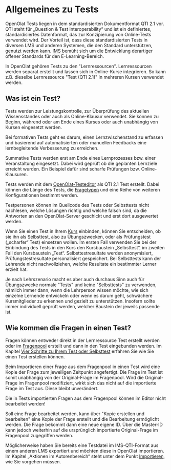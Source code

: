 # Allgemeines zu Tests

OpenOlat Tests liegen in dem standardisierten Dokumentformat QTI 2.1 vor. QTI steht für „Question & Test Interoperability“ und ist ein definiertes, standardisiertes Datenformat, das zur Konzipierung von Online-Tests verwendet wird. Der Vorteil ist, dass diese standardisierten Tests in diversen LMS und anderen Systemen, die den Standard unterstützen, genutzt werden kann. [IMS](http://www.imsglobal.org/ "IMS") bemüht sich um die Entwicklung derartiger offener Standards für den E-Learning-Bereich.

In OpenOlat gehören Tests zu den "Lernressourcen". Lernressourcen werden separat erstellt und lassen sich in Online-Kurse integrieren. So kann z.B. dieselbe Lernressource "Test (QTI 2.1)" in mehreren Kursen verwendet werden.

## Was ist ein Test?

Tests werden zur Leistungskontrolle, zur Überprüfung des aktuellen Wissensstandes oder auch als Online-Klausur verwendet. Sie können zu Beginn, während oder am Ende eines Kurses oder auch unabhängig von Kursen eingesetzt werden.

Bei formativen Tests geht es darum, einen Lernzwischenstand zu erfassen und basierend auf automatisierten oder manuellen Feedbacks eine lernbegleitende Verbesserung zu erreichen.  

Summative Tests werden erst am Ende eines Lernprozesses bzw. einer Veranstaltung eingesetzt. Dabei wird geprüft ob die geplanten Lernziele erreicht wurden. Ein Beispiel dafür sind scharfe Prüfungen bzw. Online-Klausuren.

Tests werden mit dem [OpenOlat-Testeditor](Test_editor_QTI_2.1.de.md) als QTI 2.1 Test erstellt. Dabei können die Länge des Tests, die [Fragetypen](Test_question_types.de.md) und eine Reihe von weiteren Konfigurationen bestimmt werden.

Testpersonen können im Quellcode des Tests oder Selbsttests nicht nachlesen, welche Lösungen richtig und welche falsch sind, da die Antworten an den OpenOlat-Server geschickt und erst dort ausgewertet werden.

Wenn Sie einen Test in Ihrem [Kurs](Tests_at_course_level.de.md) einbinden, können Sie entscheiden, ob sie ihn als Selbsttest, also zu Übungszwecken, oder als Prüfungstest („scharfer“ Test) einsetzen wollen. Im ersten Fall verwenden Sie bei der Einbindung des Tests in den Kurs den Kursbaustein „Selbsttest“, im zweiten Fall den Kursbaustein „Test“. Selbsttestresultate werden anonymisiert, Prüfungstestresultate personalisiert gespeichert. Bei Selbsttests kann der Lehrende nicht nachvollziehen, welche Resultate ein bestimmter Lerner erzielt hat.

Je nach Lehrszenario macht es aber auch durchaus Sinn auch für Übungszwecke normale "Tests" und keine "Selbsttests" zu verwenden, nämlich immer dann, wenn die Lehrperson wissen möchte, wie sich einzelne Lernende entwickeln oder wenn es darum geht, schwächere Kursmitglieder zu erkennen und gezielt zu unterstützen. Insofern sollte immer individuell geprüft werden, welcher Baustein der jeweils passende ist.

## Wie kommen die Fragen in einen Test?

Fragen können entweder direkt in der Lernressource Test erstellt werden oder im [Fragenpool](../area_modules/Question_Bank.de.md) erstellt und dann in den Test eingebunden werden. Im Kapitel [Vier Schritte zu Ihrem Test oder Selbsttest](../tests/Four_Steps_to_Your_Test_or_Self-test.de.md) erfahren Sie wie Sie einen Test erstellen können.

Beim Importieren einer Frage aus dem Fragenpool in einen Test wird eine Kopie der Frage zum jeweiligen Zeitpunkt angefertigt. Die Frage im Test ist somit unabhängig von der Original-Frage im Fragenpool. Wird die Original-Frage im Fragenpool modifiziert, wirkt sich das nicht auf die importierte Frage im Test aus. Diese bleibt unverändert.

Die in Tests importierten Fragen aus dem Fragenpool können im Editor nicht bearbeitet werden!

Soll eine Frage bearbeitet werden, kann über "Kopie erstellen und bearbeiten" eine Kopie der Frage erstellt und die Bearbeitung ermöglicht werden. Die Frage bekommt dann eine neue eigene ID. Über die Master-ID kann jedoch weiterhin auf die ursprünglich importierte Original-Frage im Fragenpool zugegriffen werden.

Möglicherweise haben Sie bereits eine Testdatei im IMS-QTI-Format aus einem anderen LMS exportiert und möchten diese in OpenOlat importieren. Im Kapitel „Aktionen im Autorenbereich“ steht unter dem Punkt [Importieren](../authoring/Actions_in_the_Authoring_section.de.md), wie Sie vorgehen müssen.
